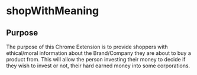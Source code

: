 # shopWithMeaning

## Purpose
The purpose of this Chrome Extension is to provide shoppers with ethical/moral information about the Brand/Company they are about to buy a product from. This will allow the person investing their money to decide if they wish to invest or not, their hard earned money into some corporations.
